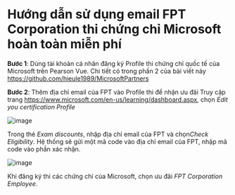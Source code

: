 # Hướng dẫn sử dụng email FPT Corporation thi chứng chỉ Microsoft hoàn toàn miễn phí #

**Bước 1**: Dùng tài khoản cá nhân đăng ký Profile thi chứng chỉ quốc tế của Microsoft trên Pearson Vue. Chi tiết có trong phần 2 của bài viết này https://github.com/hieule1989/MicrosoftPartners

**Bước 2**: Thêm địa chỉ email của FPT vào Profile thi để nhận ưu đãi
Truy cập trang https://www.microsoft.com/en-us/learning/dashboard.aspx, chọn *Edit you certification Profile*

![image](https://user-images.githubusercontent.com/102139186/169450134-90d5069b-23d3-4b62-9ce1-50022c3d8c15.png)

Trong thẻ *Exam discounts*, nhập địa chỉ email của FPT và chọn*Check Eligibility*. Hệ thống sẽ gửi một mã code vào địa chỉ email của FPT, nhập mã code vào phần xác nhận.  

![image](https://user-images.githubusercontent.com/102139186/169449746-6cde066b-fb11-4b17-ace8-b6a87395db3d.png)

Khi đăng ký thi các chứng chỉ của Microsoft, chọn ưu đãi *FPT Corporation Employee*. 
